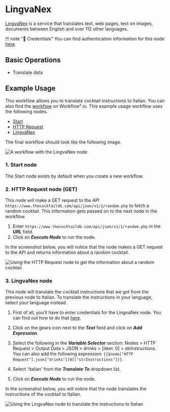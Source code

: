 # LingvaNex

[LingvaNex](https://lingvanex.com) is a service that translates text, web pages, text on images, documents between English and over 112 other languages.

!!! note "🔑 Credentials"
    You can find authentication information for this node [here](/workflow/integrations/credentials/lingvaNex/).


## Basic Operations

- Translate data

## Example Usage

This workflow allows you to translate cocktail instructions to Italian. You can also find the [workflow](https://n8n.io/workflows/797) on Workflow².io. This example usage workflow uses the following nodes.
- [Start](/workflow/integrations/core-nodes/workflow-nodes-base.start/)
- [HTTP Request](/workflow/integrations/core-nodes/workflow-nodes-base.httpRequest/)
- [LingvaNex]()

The final workflow should look like the following image.

![A workflow with the LingvaNex node](/_images/integrations/nodes/lingvanex/workflow.png)

### 1. Start node

The Start node exists by default when you create a new workflow.

### 2. HTTP Request node (GET)

This node will make a GET request to the API `https://www.thecocktaildb.com/api/json/v1/1/random.php` to fetch a random cocktail. This information gets passed on to the next node in the workflow.

1. Enter `https://www.thecocktaildb.com/api/json/v1/1/random.php` in the ***URL*** field.
2. Click on ***Execute Node*** to run the node.

In the screenshot below, you will notice that the node makes a GET request to the API and returns information about a random cocktail.

![Using the HTTP Request node to get the information about a random cocktail](/_images/integrations/nodes/lingvanex/httprequest_node.png)

### 3. LingvaNex node

This node will translate the cocktail instructions that we got from the previous node to Italian. To translate the instructions in your language, select your language instead.

1. First of all, you'll have to enter credentials for the LingvaNex node. You can find out how to do that [here](/workflow/integrations/credentials/lingvaNex/).

2. Click on the gears icon next to the ***Text*** field and click on ***Add Expression***.
3. Select the following in the ***Variable Selector*** section: Nodes > HTTP Request > Output Data > JSON > drinks > [item: 0] > strInstructions. You can also add the following expression: `{{$node["HTTP Request"].json["drinks"][0]["strInstructions"]}}`.
4. Select 'Italian' from the ***Translate To*** dropdown list.
5. Click on ***Execute Node*** to run the node.

In the screenshot below, you will notice that the node translates the instructions of the cocktail to Italian.

![Using the LingvaNex node to translate the instructions to Italian](/_images/integrations/nodes/lingvanex/lingvanex_node.png)




